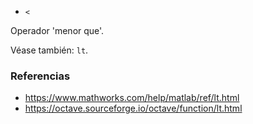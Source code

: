 - `<`

Operador 'menor que'.

Véase también: `lt`.

### Referencias

- https://www.mathworks.com/help/matlab/ref/lt.html
- https://octave.sourceforge.io/octave/function/lt.html
